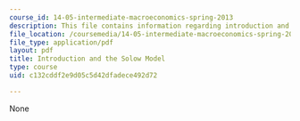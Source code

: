 ```yaml
---
course_id: 14-05-intermediate-macroeconomics-spring-2013
description: This file contains information regarding introduction and the solow model.
file_location: /coursemedia/14-05-intermediate-macroeconomics-spring-2013/c132cddf2e9d05c5d42dfadece492d72_MIT14_05S13_LecNot_Int_Sol.pdf
file_type: application/pdf
layout: pdf
title: Introduction and the Solow Model
type: course
uid: c132cddf2e9d05c5d42dfadece492d72

---
```

None